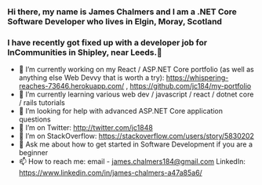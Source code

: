 ### Hi there, my name is James Chalmers and I am a .NET Core Software Developer who lives in Elgin, Moray, Scotland 
### I have recently got fixed up with a developer job for InCommunities in Shipley, near Leeds.👋

<!--
**jc184/jc184** is a ✨ _special_ ✨ repository because its `README.md` (this file) appears on your GitHub profile.

Here are some ideas to get you started:
-->
- 🔭 I’m currently working on my React / ASP.NET Core portfolio (as well as anything else Web Devvy that is worth a try): https://whispering-reaches-73646.herokuapp.com/ , https://github.com/jc184/my-portfolio
- 🌱 I’m currently learning various web dev / javascript / react / dotnet core / rails tutorials
- 🤔 I’m looking for help with advanced ASP.NET Core application questions
- 🤔 I’m on Twitter: http://twitter.com/jc1848
- 🤔 I’m on StackOverflow: https://stackoverflow.com/users/story/5830202
- 💬 Ask me about how to get started in Software Development if you are a beginner
- 📫 How to reach me: email - <james.chalmers184@gmail.com> LinkedIn: https://www.linkedin.com/in/james-chalmers-a47a85a6/
